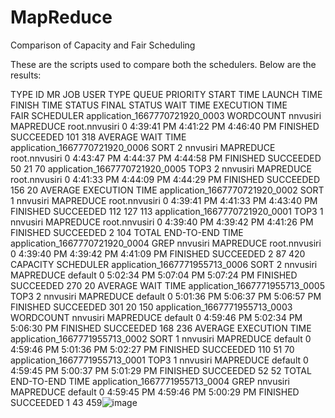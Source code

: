 # MapReduce
Comparison of Capacity and Fair Scheduling

These are the scripts used to compare both the schedulers.
Below are the results:

TYPE	ID	MR JOB	USER	TYPE	QUEUE	PRIORITY	START TIME	LAUNCH TIME	FINISH TIME	STATUS	FINAL STATUS	WAIT TIME	EXECUTION TIME	
FAIR SCHEDULER	application_1667770721920_0003	WORDCOUNT	nnvusiri	MAPREDUCE	root.nnvusiri	0	4:39:41 PM	4:41:22 PM	4:46:40 PM	FINISHED	SUCCEEDED	101	318	AVERAGE WAIT TIME
	application_1667770721920_0006	SORT 2	nnvusiri	MAPREDUCE	root.nnvusiri	0	4:43:47 PM	4:44:37 PM	4:44:58 PM	FINISHED	SUCCEEDED	50	21	70
	application_1667770721920_0005	TOP3 2	nnvusiri	MAPREDUCE	root.nnvusiri	0	4:41:33 PM	4:44:09 PM	4:44:29 PM	FINISHED	SUCCEEDED	156	20	AVERAGE EXECUTION TIME
	application_1667770721920_0002	SORT 1	nnvusiri	MAPREDUCE	root.nnvusiri	0	4:39:41 PM	4:41:33 PM	4:43:40 PM	FINISHED	SUCCEEDED	112	127	113
	application_1667770721920_0001	TOP3 1	nnvusiri	MAPREDUCE	root.nnvusiri	0	4:39:40 PM	4:39:42 PM	4:41:26 PM	FINISHED	SUCCEEDED	2	104	TOTAL END-TO-END TIME
	application_1667770721920_0004	GREP	nnvusiri	MAPREDUCE	root.nnvusiri	0	4:39:40 PM	4:39:42 PM	4:41:09 PM	FINISHED	SUCCEEDED	2	87	420
CAPACITY SCHEDULER	application_1667771955713_0006	SORT 2	nnvusiri	MAPREDUCE	default	0	5:02:34 PM	5:07:04 PM	5:07:24 PM	FINISHED	SUCCEEDED	270	20	AVERAGE WAIT TIME
	application_1667771955713_0005	TOP3 2	nnvusiri	MAPREDUCE	default	0	5:01:36 PM	5:06:37 PM	5:06:57 PM	FINISHED	SUCCEEDED	301	20	150
	application_1667771955713_0003	WORDCOUNT	nnvusiri	MAPREDUCE	default	0	4:59:46 PM	5:02:34 PM	5:06:30 PM	FINISHED	SUCCEEDED	168	236	AVERAGE EXECUTION TIME
	application_1667771955713_0002	SORT 1	nnvusiri	MAPREDUCE	default	0	4:59:46 PM	5:01:36 PM	5:02:27 PM	FINISHED	SUCCEEDED	110	51	70
	application_1667771955713_0001	TOP3 1	nnvusiri	MAPREDUCE	default	0	4:59:45 PM	5:00:37 PM	5:01:29 PM	FINISHED	SUCCEEDED	52	52	TOTAL END-TO-END TIME
	application_1667771955713_0004	GREP	nnvusiri	MAPREDUCE	default	0	4:59:45 PM	4:59:46 PM	5:00:29 PM	FINISHED	SUCCEEDED	1	43	459![image](https://user-images.githubusercontent.com/7972511/200202882-23bfe076-f160-45c8-a99a-3eb66d49557a.png)
